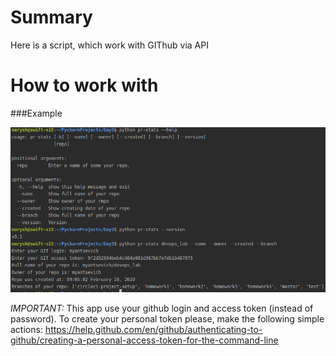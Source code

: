Summary
=======
Here is a script, which work with GIThub via API


How to work with
=======
###Example

<p align="center">
  <img src="example.png" width="700px" />
</p>


*IMPORTANT:* This app use your github login  and access token (instead of password). To create your personal token please, make the following simple actions: https://help.github.com/en/github/authenticating-to-github/creating-a-personal-access-token-for-the-command-line


